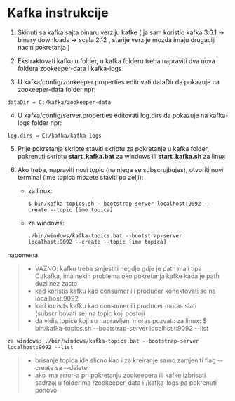 
# Kafka instrukcije

1. Skinuti sa kafka sajta binaru verziju kafke ( ja sam koristio kafka 3.6.1 -> binary downloads -> scala 2.12 , starije verzije mozda imaju drugaciji nacin pokretanja )

2. Ekstraktovati kafku u folder, u kafka folderu treba napraviti dva nova foldera zookeeper-data i kafka-logs

3. U kafka/config/zookeeper.properties editovati dataDir da pokazuje na zookeeper-data folder npr:

```
dataDir = C:/kafka/zookeeper-data
```

4. U kafka/config/server.properties editovati log.dirs da pokazuje na kafka-logs folder npr:

```
log.dirs = C:/kafka/kafka-logs
```

5. Prije pokretanja skripte staviti skriptu za pokretanje u kafka folder, pokrenuti skriptu **start_kafka.bat** za windows ili **start_kafka.sh**  za linux

6. Ako treba, napraviti novi topic (na njega se subscrujbujes), otvoriti novi terminal (ime topica mozete staviti po zelji):
    - za linux: 
        ```
        $ bin/kafka-topics.sh --bootstrap-server localhost:9092 --create --topic [ime topica] 
	    ```
    - za windows: 
        ```
        ./bin/windows/kafka-topics.bat --bootstrap-server localhost:9092 --create --topic [ime topica]
        ```


napomena:

>	- VAZNO: kafku treba smjestiti negdje gdje je path mali tipa C:/kafka, ima nekih problema oko pokretanja kafke kada je path duzi nez zasto
>	- kad koristis kafku kao consumer ili producer konektovati se na localhost:9092
>	- kad korisits kafku kao consumer ili producer moras slati (subscribovati se) na topic koji postoji  
>	- da vidis topice koji su napravljeni moras pozvati: 
    za linux: $ bin/kafka-topics.sh --bootstrap-server localhost:9092 --list
        
	za windows: ./bin/windows/kafka-topics.bat --bootstrap-server localhost:9092 --list
    
>	- brisanje topica ide slicno kao i za kreiranje samo zamjeniti flag --create sa --delete
>	- ako ima error-a pri pokretanju zookeepera ili kafke izbrisati sadrzaj u folderima /zookeeper-data i /kafka-logs pa pokrenuti ponovo

